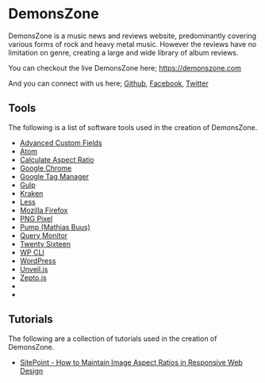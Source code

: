 # DemonsZone

DemonsZone is a music news and reviews website, predominantly covering various
forms of rock and heavy metal music. However the reviews have no limitation on
genre, creating a large and wide library of album reviews.

You can checkout the live DemonsZone here; https://demonszone.com

And you can connect with us here; [Github](https://github.com/cameronterry/demonszone), [Facebook](https://www.facebook.com/demonszone/), [Twitter](https://twitter.com/demonszone)

## Tools

The following is a list of software tools used in the creation of DemonsZone.

* [Advanced Custom Fields](https://www.advancedcustomfields.com/)
* [Atom](https://atom.io/)
* [Calculate Aspect Ratio](http://calculateaspectratio.com/)
* [Google Chrome](https://www.google.com/chrome/)
* [Google Tag Manager](https://www.google.com/analytics/tag-manager/)
* [Gulp](http://gulpjs.com/)
* [Kraken](http://www.krakenrum.com/)
* [Less](http://lesscss.org/)
* [Mozilla Firefox](https://www.mozilla.org/en-US/firefox/new/)
* [PNG Pixel](http://png-pixel.com/)
* [Pump (Mathias Buus)](https://github.com/mafintosh/pump)
* [Query Monitor](https://github.com/johnbillion/query-monitor)
* [Twenty Sixteen](https://github.com/WordPress/twentysixteen)
* [WP CLI](http://wp-cli.org/)
* [WordPress](https://wordpress.org/)
* [Unveil.js](http://luis-almeida.github.io/unveil/)
* [Zepto.js](http://zeptojs.com/)
* []()
* []()

## Tutorials

The following are a collection of tutorials used in the creation of DemonsZone.

* [SitePoint - How to Maintain Image Aspect Ratios in Responsive Web Design](https://www.sitepoint.com/maintain-image-aspect-ratios-responsive-web-design/)
